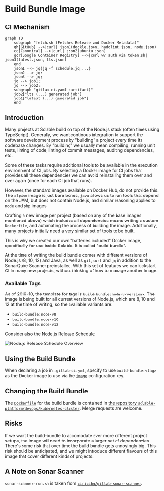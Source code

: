 # Build Bundle Image

## CI Mechanism

```mermaid
graph TD
    subgraph "fetch.sh (Fetches Release and Docker Metadata)"
    gh[GitHub] -->|curl| json1(dockle.json, hadolint.json, node.json)
    cc[Canonical] -->|curl| json2(ubuntu.json)
    gcr[Google Container Registry] -->|curl w/ auth via token.sh| json3(latest.json, lts.json)
    end
    json1 --> jq{jq -f schedule.jq ...}
    json2 --> jq;
    json3 --> jq;
    jq --> job1;
    jq --> job2;
    subgraph "gitlab-ci.yaml (artifact)"
    job2["lts (...) generated job"]
    job1["latest (...) generated job"]
    end
```

## Introduction

Many projects at Sclable build on top of the Node.js stack (often times using
TypeScript). Generally, we want continous integration to support the
software development process by "building" a project every time its codebase
changes. By "building" we usually mean compiling, running unit tests,
linting of code, linting of commit messages, auditing dependencies, etc.

Some of these tasks require additional tools to be available in the execution
environment of CI jobs. By selecting a Docker image for CI jobs that provides
all these dependencies we can avoid reinstalling them over and over again
(once for each CI job that runs).

However, the standard images available on Docker Hub, do not provide this. The
`alpine` image is just bare bones, `java` allows us to run tools that depend on
the JVM, but does not contain Node.js, and similar reasoning applies to `node`
and `php` images.

Crafting a new image per project (based on any of the base images mentioned
above) which includes all dependencies means writing a custom `Dockerfile`,
and automating the process of building the image. Additionally, many projects
initially need a very similar set of tools to be built.

This is why we created our own "batteries included" Docker image, specifically
for use inside Sclable. It is called "build bundle".

At the time of writing the build bundle comes with different versions of
Node.js (8, 10, 12) and Java, as well as `git`, `curl` and `jq` in addition to
the SonarQube Scanner preinstalled. With this set of features we can kickstart
CI in many new projects, without thinking of how to manage another image.

### Available Tags

As of 2019-10, the template for tags is `build-bundle:node-v<version>`. The
image is being built for all current versions of Node.js, which are 8, 10 and
12 at the time of writing, so the available variants are:

- `build-bundle:node-v8`
- `build-bundle:node-v10`
- `build-bundle:node-v12`

Consider also the Node.js Release Schedule:

![Node.js Release Schedule Overview][node-releases]

## Using the Build Bundle

When declaring a job in `.gitlab-ci.yml`, specify to use `build-bundle:<tag>` as
the Docker image to use via the [`image`][gitlab-ci-image] configuration key.

## Changing the Build Bundle

The [`Dockerfile`][bb-dockerfile] for the build bundle is contained in [the
repository `sclable-platform/devops/kubernetes-cluster`][kub]. Merge requests
are welcome.

## Risks

If we want the build-bundle to accomodate ever more different project setups,
the image will need to incorporate a larger set of dependencies. There's some
risk that over time the build bundle gets annoyingly big. This risk should
be anticipated, and we might introduce different flavours of this image that
cover different kinds of projects.

## A Note on Sonar Scanner

`sonar-scanner-run.sh` is taken from
[`ciricihq/gitlab-sonar-scanner`](ciricihq-sonar-scanner).

[bb-dockerfile]: https://git.sclable.com/sclable-platform/devops/kubernetes-cluster/blob/master/build/build-bundle/Dockerfile
[gitlab-ci-image]: https://docs.gitlab.com/ee/ci/yaml/#image
[kub]: https://git.sclable.com/sclable-platform/devops/kubernetes-cluster/tree/master
[node-releases]: https://git.sclable.com/sclable-platform/devops/kubernetes-cluster/tree/master
[ciricihq-sonar-scanner]: https://github.com/ciricihq/gitlab-sonar-scanner/blob/b8bcc643df250ff69900719730af91966fa8a241/sonar-scanner-run.sh
